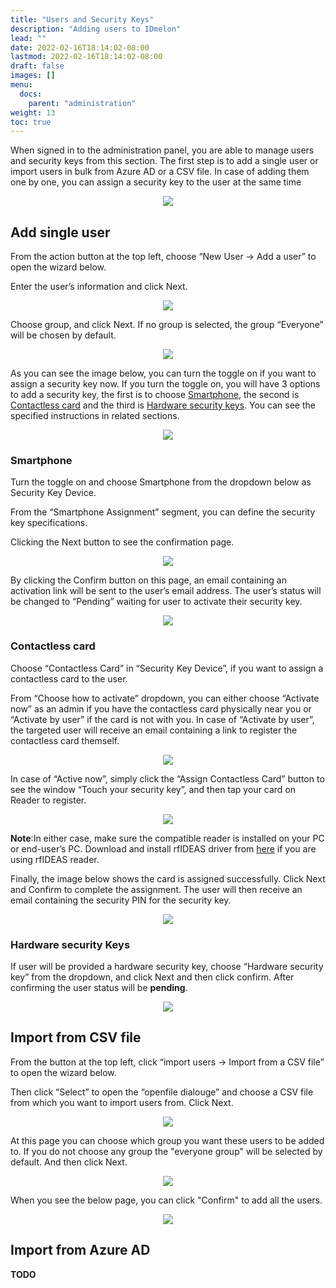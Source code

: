 ```yaml
---
title: "Users and Security Keys"
description: "Adding users to IDmelon"
lead: ""
date: 2022-02-16T18:14:02-08:00
lastmod: 2022-02-16T18:14:02-08:00
draft: false
images: []
menu:
  docs:
    parent: "administration"
weight: 13
toc: true
---
```


When signed in to the administration panel, you are able to manage users and security keys from this section.
The first step is to add a single user or import users in bulk from Azure AD or a CSV file. In case of adding them one by one, you can assign a security key to the user at the same time

<p align="center">
    <img src="/images/vendor/Panel/users&securitykeys.png">
</p>


## Add single user
From the action button at the top left, choose “New User -> Add a user” to open the wizard below.

Enter the user’s information and click Next.

<p align="center">
    <img src="/images/vendor/Panel/addnewuser.png">
</p>

Choose group, and click Next. If no group is selected, the group “Everyone” will be chosen by default.

<p align="center">
    <img src="/images/vendor/Panel/addnewusergp.png">
</p>

As you can see the image below, you can turn the toggle on if you want to assign a security key now. If you turn the toggle on, you will have 3 options to add a security key, the first is to choose [Smartphone](#smartphone), the second is [Contactless card](#contactless-card) and the third is [Hardware security keys](#hardware-security-keys). You can see the specified instructions in related sections.

<p align="center">
    <img src="/images/vendor/Panel/addnewuserskdev.png">
</p>

### Smartphone 
Turn the toggle on and choose Smartphone from the dropdown below as Security Key Device.

From the “Smartphone Assignment” segment, you can define the security key specifications.

Clicking the Next button to see the confirmation page.

<p align="center">
    <img src="/images/vendor/Panel/addnewusersmph.png">
</p>

By clicking the Confirm button on this page, an email containing an activation link will be sent to the user’s email address. The user’s status will be changed to “Pending” waiting for user to activate their security key.

<p align="center">
    <img src="/images/vendor/Panel/addnewuserconfirm.png">
</p>

### Contactless card
Choose “Contactless Card” in “Security Key Device”, if you want to assign a contactless card to the user.

From “Choose how to activate” dropdown, you can either choose “Activate now” as an admin if you have the contactless card physically near you or “Activate by user” if the card is not with you. In case of “Activate by user”, the targeted user will receive an email containing a link to register the contactless card themself.

<p align="center">
    <img src="/images/vendor/Panel/addnewusercontactlesscard.png">
</p>

In case of “Active now”, simply click the “Assign Contactless Card” button to see the window “Touch your security key”, and then tap your card on Reader to register.

<p align="center">
    <img src="/images/vendor/Panel/assignclesscard.png">
</p>

**Note**:In either case, make sure the compatible reader is installed on your PC or end-user’s PC. Download and install rfIDEAS driver from [here](#https://idmeloncom-my.sharepoint.com/personal/hassan_idmelon_com/_layouts/15/onedrive.aspx?id=%2Fpersonal%2Fhassan%5Fidmelon%5Fcom%2FDocuments%2FDevelopment%2FReleases%2FAccesskey%2FAccesskeySetup1%2E1%2E18%5FrfIDEAS%2Eexe&parent=%2Fpersonal%2Fhassan%5Fidmelon%5Fcom%2FDocuments%2FDevelopment%2FReleases%2FAccesskey&ga=1) if you are using rfIDEAS reader.

Finally, the image below shows the card is assigned successfully. Click Next and Confirm to complete the assignment. The user will then receive an email containing the security PIN for the security key.

<p align="center">
    <img src="/images/vendor/Panel/contaclessassigned.png">
</p>


### Hardware security Keys
If user will be provided a hardware security key, choose “Hardware security key” from the dropdown, and click Next and then click confirm. After confirming the user status will be **pending**.

<p align="center">
    <img src="/images/vendor/Panel/addnewuserhwsec.png">
</p>


## Import from CSV file
From the button at the top left, click “import users -> Import from a CSV file” to open the wizard below.

Then click “Select” to open the “openfile dialouge” and choose a CSV file from which you want to import users from. 
Click Next.

<p align="center">
    <img src="/images/vendor/Panel/importftomCSV.png">
</p>


At this page you can choose which group you want these users to be added to.
If you do not choose any group the "everyone group" will be selected by default.
And then click Next.

<p align="center">
    <img src="/images/vendor/Panel/gruopforCSV.png">
</p>

When you see the below page, you can click "Confirm" to add all the users.

<p align="center">
    <img src="/images/vendor/Panel/confirmCSVusers.png">
</p>


## Import from Azure AD

**TODO**
